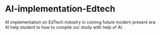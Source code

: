 # AI-implementation-Edtech
AI implementation on EdTech industry in coming future modern present era AI help student to how to compile our study with help of AI.
